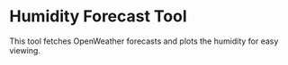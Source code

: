 # Humidity Forecast Tool

This tool fetches OpenWeather forecasts and plots the humidity for easy viewing.
